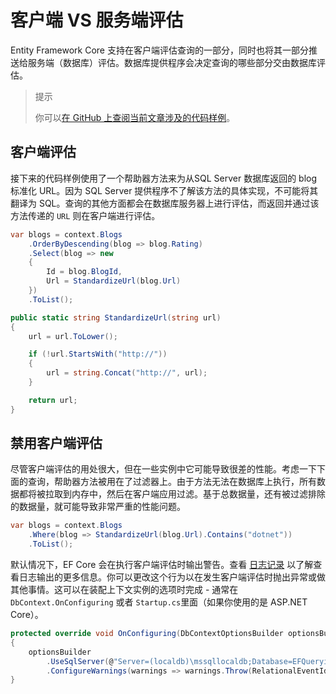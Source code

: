 # 客户端 VS 服务端评估

Entity Framework Core 支持在客户端评估查询的一部分，同时也将其一部分推送给服务端（数据库）评估。数据库提供程序会决定查询的哪些部分交由数据库评估。

> 提示
>
> 你可以[在 GitHub 上查阅当前文章涉及的代码样例](https://github.com/aspnet/EntityFramework.Docs/tree/master/samples/core/Querying)。

## 客户端评估

接下来的代码样例使用了一个帮助器方法来为从SQL Server 数据库返回的 blog 标准化 URL。因为 SQL Server 提供程序不了解该方法的具体实现，不可能将其翻译为 SQL。查询的其他方面都会在数据库服务器上进行评估，而返回并通过该方法传递的 `URL` 则在客户端进行评估。

```C#
var blogs = context.Blogs
    .OrderByDescending(blog => blog.Rating)
    .Select(blog => new
    {
        Id = blog.BlogId,
        Url = StandardizeUrl(blog.Url)
    })
    .ToList();
```

```C#
public static string StandardizeUrl(string url)
{
    url = url.ToLower();

    if (!url.StartsWith("http://"))
    {
        url = string.Concat("http://", url);
    }

    return url;
}
```

## 禁用客户端评估

尽管客户端评估的用处很大，但在一些实例中它可能导致很差的性能。考虑一下下面的查询，帮助器方法被用在了过滤器上。由于方法无法在数据库上执行，所有数据都将被拉取到内存中，然后在客户端应用过滤。基于总数据量，还有被过滤排除的数据量，就可能导致非常严重的性能问题。

```C#
var blogs = context.Blogs
    .Where(blog => StandardizeUrl(blog.Url).Contains("dotnet"))
    .ToList();
```

默认情况下，EF Core 会在执行客户端评估时输出警告。查看 [日志记录](../11、其他/C、日志记录.md)  以了解查看日志输出的更多信息。你可以更改这个行为以在发生客户端评估时抛出异常或做其他事情。这可以在装配上下文实例的选项时完成 - 通常在 `DbContext.OnConfiguring` 或者 `Startup.cs`里面（如果你使用的是 ASP.NET Core）。

```C#
protected override void OnConfiguring(DbContextOptionsBuilder optionsBuilder)
{
    optionsBuilder
        .UseSqlServer(@"Server=(localdb)\mssqllocaldb;Database=EFQuerying;Trusted_Connection=True;")
        .ConfigureWarnings(warnings => warnings.Throw(RelationalEventId.QueryClientEvaluationWarning));
}
```